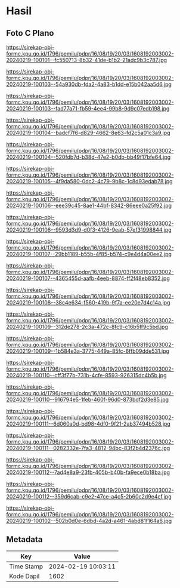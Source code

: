 # Hasil

## Foto C Plano

https://sirekap-obj-formc.kpu.go.id/1796/pemilu/pdpr/16/08/19/20/03/1608192003002-20240219-100101--fc550713-8b32-41de-b1b2-21adc9b3c787.jpg

https://sirekap-obj-formc.kpu.go.id/1796/pemilu/pdpr/16/08/19/20/03/1608192003002-20240219-100103--54a930db-fda2-4a83-b1dd-e15b042aa5d6.jpg

https://sirekap-obj-formc.kpu.go.id/1796/pemilu/pdpr/16/08/19/20/03/1608192003002-20240219-100103--fad77a71-fb59-4ee4-99b8-9d9c07edb198.jpg

https://sirekap-obj-formc.kpu.go.id/1796/pemilu/pdpr/16/08/19/20/03/1608192003002-20240219-100104--badcf7f6-d829-4662-8e63-fd2c5a01c3a9.jpg

https://sirekap-obj-formc.kpu.go.id/1796/pemilu/pdpr/16/08/19/20/03/1608192003002-20240219-100104--520fdb7d-b38d-47e2-b0db-bb49f17bfe64.jpg

https://sirekap-obj-formc.kpu.go.id/1796/pemilu/pdpr/16/08/19/20/03/1608192003002-20240219-100105--4f9da580-0dc2-4c79-9b8c-1c8d93edab78.jpg

https://sirekap-obj-formc.kpu.go.id/1796/pemilu/pdpr/16/08/19/20/03/1608192003002-20240219-100106--eee39c45-8ae1-44bf-8342-86eee0a25f92.jpg

https://sirekap-obj-formc.kpu.go.id/1796/pemilu/pdpr/16/08/19/20/03/1608192003002-20240219-100106--9593d3d9-d0f3-4126-9eab-57ef31998844.jpg

https://sirekap-obj-formc.kpu.go.id/1796/pemilu/pdpr/16/08/19/20/03/1608192003002-20240219-100107--29bb1189-b55b-4f85-b574-c9e4d4a00ee2.jpg

https://sirekap-obj-formc.kpu.go.id/1796/pemilu/pdpr/16/08/19/20/03/1608192003002-20240219-100107--4365455d-aafb-4eeb-8874-ff2f48eb8352.jpg

https://sirekap-obj-formc.kpu.go.id/1796/pemilu/pdpr/16/08/19/20/03/1608192003002-20240219-100108--38c4e634-f560-419b-9f7a-ee20e7d4c14a.jpg

https://sirekap-obj-formc.kpu.go.id/1796/pemilu/pdpr/16/08/19/20/03/1608192003002-20240219-100109--312de278-2c3a-472c-8fc9-c16b5ff9c5bd.jpg

https://sirekap-obj-formc.kpu.go.id/1796/pemilu/pdpr/16/08/19/20/03/1608192003002-20240219-100109--1b584e3a-3775-449a-85fc-6ffb09dde531.jpg

https://sirekap-obj-formc.kpu.go.id/1796/pemilu/pdpr/16/08/19/20/03/1608192003002-20240219-100110--cff3f77b-731b-4cfe-8593-926315dc4b5b.jpg

https://sirekap-obj-formc.kpu.go.id/1796/pemilu/pdpr/16/08/19/20/03/1608192003002-20240219-100110--916794e5-1feb-460f-96d0-873bdf2d3e85.jpg

https://sirekap-obj-formc.kpu.go.id/1796/pemilu/pdpr/16/08/19/20/03/1608192003002-20240219-100111--6d060a0d-bd98-4df0-9f21-2ab37494b528.jpg

https://sirekap-obj-formc.kpu.go.id/1796/pemilu/pdpr/16/08/19/20/03/1608192003002-20240219-100111--0282332e-7fa3-4812-94bc-83f2b4d2376c.jpg

https://sirekap-obj-formc.kpu.go.id/1796/pemilu/pdpr/16/08/19/20/03/1608192003002-20240219-100112--7ad4e8a9-23fb-405b-b40b-fa9ece0b18ba.jpg

https://sirekap-obj-formc.kpu.go.id/1796/pemilu/pdpr/16/08/19/20/03/1608192003002-20240219-100112--359d6cab-c9e2-47ce-a4c5-2b60c2d9e4cf.jpg

https://sirekap-obj-formc.kpu.go.id/1796/pemilu/pdpr/16/08/19/20/03/1608192003002-20240219-100102--502b0d0e-6dbd-4a2d-a461-4abd81f164a6.jpg


## Metadata

| Key        | Value               |
| ---------- | ------------------- |
| Time Stamp | 2024-02-19 10:03:11 |
| Kode Dapil | 1602                |



